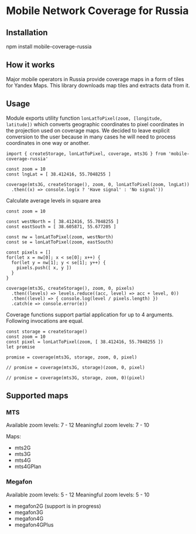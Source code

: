# Mobile Network Coverage for Russia

## Installation

npm install mobile-coverage-russia

## How it works

Major mobile operators in Russia provide coverage maps in a form of tiles for Yandex Maps. This library downloads map tiles and extracts data from it.

## Usage

Module exports utility function ```lonLatToPixel(zoom, [longitude, latitude])``` which converts geographic coordinates to pixel coordinates in the projection used on coverage maps. We decided to leave explicit conversion to the user because in many cases he will need to process coordinates in one way or another.


```es6
import { createStorage, lonLatToPixel, coverage, mts3G } from 'mobile-coverage-russia'

const zoom = 10
const lngLat = [ 38.412416, 55.7048255 ]

coverage(mts3G, createStorage(), zoom, 0, lonLatToPixel(zoom, lngLat))
  .then((x) => console.log(x ? 'Have signal' : 'No signal'))
```

Calculate average levels in square area

```es6
const zoom = 10

const westNorth = [ 38.412416, 55.7048255 ]
const eastSouth = [ 38.605871, 55.677205 ]

const nw = lonLatToPixel(zoom, westNorth)
const se = lonLatToPixel(zoom, eastSouth)

const pixels = []
for(let x = nw[0]; x < se[0]; x++) {
  for(let y = nw[1]; y < se[1]; y++) {
    pixels.push([ x, y ])
  }
}

coverage(mts3G, createStorage(), zoom, 0, pixels)
  .then((levels) => levels.reduce((acc, level) => acc + level, 0))
  .then((level) => { console.log(level / pixels.length) })
  .catch(e => console.error(e))
```                                   

Coverage functions support partial application for up to 4 arguments. Following invocations are equal.

```es6
const storage = createStorage()
const zoom = 10
const pixel = lonLatToPixel(zoom, [ 38.412416, 55.7048255 ])
let promise

promise = coverage(mts3G, storage, zoom, 0, pixel)

// promise = coverage(mts3G, storage)(zoom, 0, pixel)

// promise = coverage(mts3G, storage, zoom, 0)(pixel)
```


## Supported maps
### MTS
Available zoom levels: 7 - 12
Meaningful zoom levels: 7 - 10

Maps:      

- mts2G
- mts3G
- mts4G
- mts4GPlan

### Megafon
Available zoom levels: 5 - 12
Meaningful zoom levels: 5 - 10

- megafon2G (support is in progress)
- megafon3G
- megafon4G
- megafon4GPlus   
